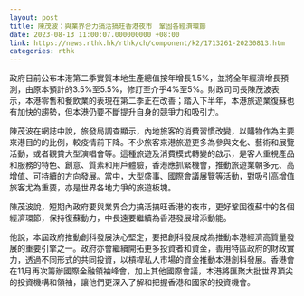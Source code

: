 ```yaml
---
layout: post
title: 陳茂波：與業界合力搞活搞旺香港夜市　鞏固各經濟環節
date: 2023-08-13 11:00:07.000000000 +08:00
link: https://news.rthk.hk/rthk/ch/component/k2/1713261-20230813.htm
categories: rthk
---
```


政府日前公布本港第二季實質本地生產總值按年增長1.5%，並將全年經濟增長預測，由原本預計的3.5%至5.5%，修訂至介乎4%至5%。財政司司長陳茂波表示，本港零售和餐飲業的表現在第二季正在改善；踏入下半年，本港旅遊業復蘇也有加快的趨勢，但本港仍要不斷提升自身的競爭力和吸引力。

陳茂波在網誌中說，旅發局調查顯示，內地旅客的消費習慣改變，以購物作為主要來港目的的比例，較疫情前下降。不少旅客來港旅遊更多為參與文化、藝術和展覽活動，或者觀賞大型演唱會等。這種旅遊及消費模式轉變的啟示，是客人重視產品和服務的特色、創意、質素和用戶體驗，香港應抓緊機會，推動旅遊業朝多元、高增值、可持續的方向發展。當中，大型盛事、國際會議展覽等活動，對吸引高增值旅客尤為重要，亦是世界各地力爭的旅遊板塊。

陳茂波說，短期內政府要與業界合力搞活搞旺香港的夜市，更好鞏固復蘇中的各個經濟環節，保持復蘇動力，中長遠要繼續為香港發展增添動能。

他說，本屆政府推動創科發展決心堅定，要把創科發展成為推動本港經濟高質量發展的重要引擎之一。政府亦會繼續開拓更多投資者和資金，善用特區政府的財政實力，透過不同形式的共同投資，以槓桿私人市場的資金推動本港創科發展。香港會在11月再次籌辦國際金融領袖峰會，加上其他國際會議，本港將匯聚大批世界頂尖的投資機構和領袖，讓他們更深入了解和把握香港和國家的投資機會。

